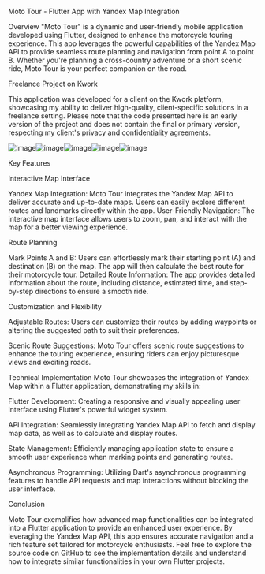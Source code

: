 Moto Tour - Flutter App with Yandex Map Integration

Overview
"Moto Tour" is a dynamic and user-friendly mobile application developed using Flutter, designed to enhance the motorcycle touring experience. This app leverages the powerful capabilities of the Yandex Map API to provide seamless route planning and navigation from point A to point B. Whether you're planning a cross-country adventure or a short scenic ride, Moto Tour is your perfect companion on the road.

Freelance Project on Kwork

This application was developed for a client on the Kwork platform, showcasing my ability to deliver high-quality, client-specific solutions in a freelance setting. Please note that the code presented here is an early version of the project and does not contain the final or primary version, respecting my client's privacy and confidentiality agreements.

![image](https://github.com/azimjaan21/sample_moto_tour/assets/117064407/c6aebbdf-bf1c-4a65-ad46-9dc398834758)![image](https://github.com/azimjaan21/sample_moto_tour/assets/117064407/aada1c59-dcb3-4b93-919f-f983912557fa)![image](https://github.com/azimjaan21/sample_moto_tour/assets/117064407/ff61f244-45a8-475a-b120-aa6d852362f8)![image](https://github.com/azimjaan21/sample_moto_tour/assets/117064407/458c9096-f3e2-4a2f-9c71-05d723205ea3)![image](https://github.com/azimjaan21/sample_moto_tour/assets/117064407/c01852b2-c21d-41b9-a5dc-dedb52b83af3)

Key Features

Interactive Map Interface

Yandex Map Integration: Moto Tour integrates the Yandex Map API to deliver accurate and up-to-date maps. Users can easily explore different routes and landmarks directly within the app.
User-Friendly Navigation: The interactive map interface allows users to zoom, pan, and interact with the map for a better viewing experience.

Route Planning

Mark Points A and B: Users can effortlessly mark their starting point (A) and destination (B) on the map. The app will then calculate the best route for their motorcycle tour.
Detailed Route Information: The app provides detailed information about the route, including distance, estimated time, and step-by-step directions to ensure a smooth ride.

Customization and Flexibility

Adjustable Routes: Users can customize their routes by adding waypoints or altering the suggested path to suit their preferences.

Scenic Route Suggestions: Moto Tour offers scenic route suggestions to enhance the touring experience, ensuring riders can enjoy picturesque views and exciting roads.

Technical Implementation
Moto Tour showcases the integration of Yandex Map within a Flutter application, demonstrating my skills in:

Flutter Development: Creating a responsive and visually appealing user interface using Flutter's powerful widget system.

API Integration: Seamlessly integrating Yandex Map API to fetch and display map data, as well as to calculate and display routes.

State Management: Efficiently managing application state to ensure a smooth user experience when marking points and generating routes.

Asynchronous Programming: Utilizing Dart's asynchronous programming features to handle API requests and map interactions without blocking the user interface.

Conclusion

Moto Tour exemplifies how advanced map functionalities can be integrated into a Flutter application to provide an enhanced user experience. By leveraging the Yandex Map API, this app ensures accurate navigation and a rich feature set tailored for motorcycle enthusiasts. Feel free to explore the source code on GitHub to see the implementation details and understand how to integrate similar functionalities in your own Flutter projects.
